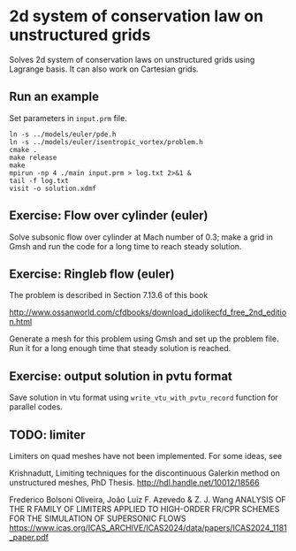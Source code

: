 # 2d system of conservation law on unstructured grids

Solves 2d system of conservation laws on unstructured grids using Lagrange basis. It can also work on Cartesian grids.

## Run an example

Set parameters in `input.prm` file.

```shell
ln -s ../models/euler/pde.h
ln -s ../models/euler/isentropic_vortex/problem.h
cmake .
make release
make
mpirun -np 4 ./main input.prm > log.txt 2>&1 &
tail -f log.txt
visit -o solution.xdmf
```

## Exercise: Flow over cylinder (euler)

Solve subsonic flow over cylinder at Mach number of 0.3; make a grid in Gmsh and run the code for a long time to reach steady solution.

## Exercise: Ringleb flow (euler)

The problem is described in Section 7.13.6 of this book

http://www.ossanworld.com/cfdbooks/download_idolikecfd_free_2nd_edition.html

Generate a mesh for this problem using Gmsh and set up the problem file. Run it for a long enough time that steady solution is reached.

## Exercise: output solution in pvtu format

Save solution in vtu format using `write_vtu_with_pvtu_record` function for parallel codes.

## TODO: limiter

Limiters on quad meshes have not been implemented. For some ideas, see

Krishnadutt, Limiting techniques for the discontinuous Galerkin method on unstructured meshes, PhD Thesis.
http://hdl.handle.net/10012/18566

Frederico Bolsoni Oliveira, João Luiz F. Azevedo & Z. J. Wang
ANALYSIS OF THE R FAMILY OF LIMITERS APPLIED TO HIGH-ORDER FR/CPR SCHEMES FOR THE SIMULATION OF SUPERSONIC FLOWS
https://www.icas.org/ICAS_ARCHIVE/ICAS2024/data/papers/ICAS2024_1181_paper.pdf
